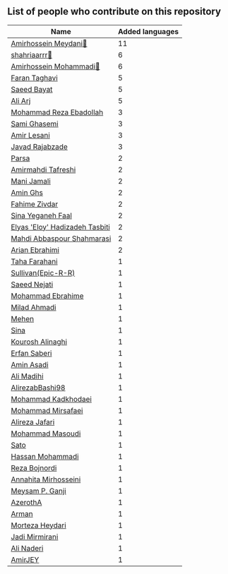 
## List of people who contribute on this repository

| Name | Added languages |
|------|-----------------|
| [Amirhossein Meydani🏅](https://github.com/amireshoon)|11|
| [shahriaarrr🏅](https://github.com/shahriaarrr)|6|
| [Amirhossein Mohammadi🏅](https://github.com/BlackIQ)|6|
| [Faran Taghavi](https://github.com/F4R4N)|5|
| [Saeed Bayat](https://github.com/01shadowalker01)|5|
| [Ali Arj](https://github.com/ali0gamer1)|5|
| [Mohammad Reza Ebadollah](https://github.com/ebad84)|3|
| [Sami Ghasemi](https://github.com/sami2020pro)|3|
| [Amir Lesani](https://github.com/xenups)|3|
| [Javad Rajabzade](https://github.com/Ja7adR)|3|
| [Parsa](https://github.com/parsampsh)|2|
| [Amirmahdi Tafreshi](https://github.com/mr-tafreshi)|2|
| [Mani Jamali](https://github.com/manijamali2003)|2|
| [Amin Ghs](https://github.com/aminghs)|2|
| [Fahime Zivdar](https://github.com/Fahime-zv)|2|
| [Sina Yeganeh Faal](https://github.com/SinaYeganeh0-0)|2|
| [Elyas 'Eloy' Hadizadeh Tasbiti](https://github.com/elyashadizadeh)|2|
| [Mahdi Abbaspour Shahmarasi](https://github.com/mahdi-abbaspour-shahmarasi)|2|
| [Arian Ebrahimi](https://github.com/ribrea)|2|
| [Taha Farahani](https://github.com/tahacodes)|1|
| [Sullivan(Epic-R-R)](https://github.com/Epic-R-R)|1|
| [Saeed Nejati](https://github.com/saeednj)|1|
| [Mohammad Ebrahime](https://github.com/moheb2000)|1|
| [Milad Ahmadi](https://github.com/Mildroid)|1|
| [Mehen](https://github.com/mehanalavimajd)|1|
| [Sina](https://github.com/sina-devel)|1|
| [Kourosh Alinaghi](https://github.com/KouroshAlinaghi)|1|
| [Erfan Saberi](https://github.com/erfansaberi)|1|
| [Amin Asadi](https://github.com/aminasadiam)|1|
| [Ali Madihi](https://github.com/mrunderline)|1|
| [AlirezabBashi98](https://github.com/alirezabashi98)|1|
| [Mohammad Kadkhodaei](https://github.com/mohammadkad)|1|
| [Mohammad Mirsafaei](https://github.com/MohammadMirsafaei)|1|
| [Alireza Jafari](https://github.com/alirezaja1384)|1|
| [Mohammad Masoudi](https://github.com/mmasoudih)|1|
| [Sato](https://github.com/satocoder)|1|
| [Hassan Mohammadi](https://github.com/HSNHK)|1|
| [Reza Bojnordi](https://github.com/rezabojnordi)|1|
| [Annahita Mirhosseini](https://github.com/Annahita2004)|1|
| [Meysam P. Ganji](https://github.com/meysampg)|1|
| [AzerothA](https://github.com/AzerothA)|1|
| [Arman](https://github.com/arman324)|1|
| [Morteza Heydari](https://github.com/MortezaHeydari97)|1|
| [Jadi Mirmirani](https://github.com/jadijadi)|1|
| [Ali Naderi](https://github.com/khod-naderi)|1|
| [AmirJEY](https://github.com/AmirJey)|1|
